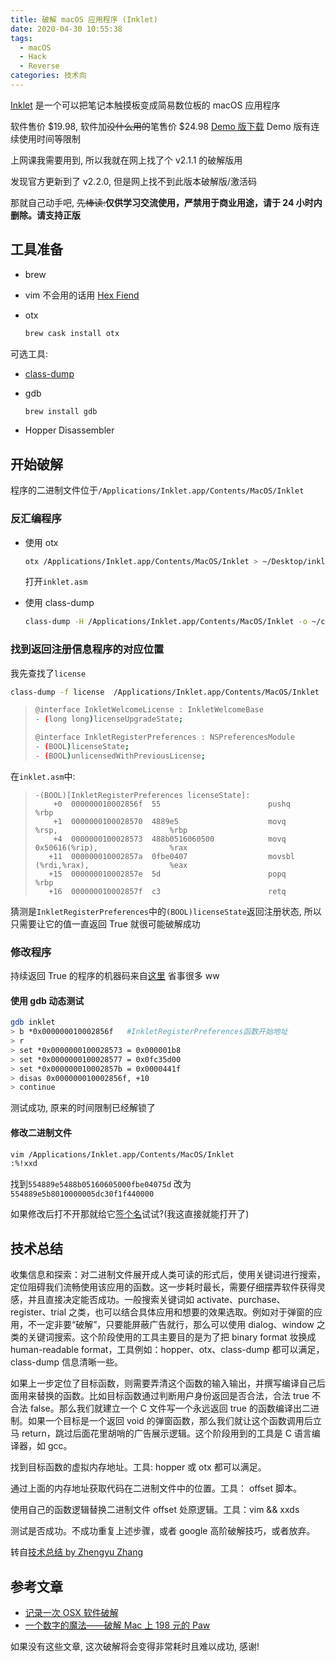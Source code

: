 ```yaml
---
title: 破解 macOS 应用程序 (Inklet)
date: 2020-04-30 10:55:38
tags:
  - macOS
  - Hack
  - Reverse
categories: 技术向
---
```


[Inklet](https://tenonedesign.com/inklet.php) 是一个可以把笔记本触摸板变成简易数位板的 macOS 应用程序

<!-- more -->

软件售价 $19.98, 软件加~~没什么用的~~笔售价 $24.98
[Demo 版下载](https://tenonedesign.com/apps/inklet/inklet.php)
Demo 版有连续使用时间等限制

上网课我需要用到, 所以我就在网上找了个 v2.1.1 的破解版用

发现官方更新到了 v2.2.0, 但是网上找不到此版本破解版/激活码

那就自己动手吧, ~~先棒读:~~**仅供学习交流使用，严禁用于商业用途，请于 24 小时内删除。请支持正版**

## 工具准备

- brew

- vim
  不会用的话用 [Hex Fiend](http://ridiculousfish.com/hexfiend/)

- otx

  ```sh
  brew cask install otx
  ```

可选工具:

- [class-dump](http://stevenygard.com/projects/class-dump/)

- gdb

  ```sh
  brew install gdb
  ```

- Hopper Disassembler

## 开始破解

程序的二进制文件位于`/Applications/Inklet.app/Contents/MacOS/Inklet`

### 反汇编程序

- 使用 otx

  ```sh
  otx /Applications/Inklet.app/Contents/MacOS/Inklet > ~/Desktop/inklet.asm
  ```

  打开`inklet.asm`

- 使用 class-dump

  ```sh
  class-dump -H /Applications/Inklet.app/Contents/MacOS/Inklet -o ~/classdump
  ```

### 找到返回注册信息程序的对应位置

我先查找了`license`

```sh
class-dump -f license  /Applications/Inklet.app/Contents/MacOS/Inklet
```

> ```sh
> @interface InkletWelcomeLicense : InkletWelcomeBase
> - (long long)licenseUpgradeState;
>
> @interface InkletRegisterPreferences : NSPreferencesModule
> - (BOOL)licenseState;
> - (BOOL)unlicensedWithPreviousLicense;
> ```

在`inklet.asm`中:

> ```x86asm
> -(BOOL)[InkletRegisterPreferences licenseState]:
>     +0  000000010002856f  55                        pushq         %rbp
>     +1  0000000100028570  4889e5                    movq          %rsp,                         %rbp
>     +4  0000000100028573  488b0516060500            movq          0x50616(%rip),                %rax
>    +11  000000010002857a  0fbe0407                  movsbl        (%rdi,%rax),                  %eax
>    +15  000000010002857e  5d                        popq          %rbp
>    +16  000000010002857f  c3                        retq
> ```

猜测是`InkletRegisterPreferences`中的`(BOOL)licenseState`返回注册状态, 所以只需要让它的值一直返回 True 就很可能破解成功

### 修改程序

持续返回 True 的程序的机器码来自[这里](https://freemandealer.github.io/2015/10/10/hacking-osx-app/#准备毒药)
省事很多 ww

#### 使用 gdb 动态测试

```sh
gdb inklet
> b *0x000000010002856f   #InkletRegisterPreferences函数开始地址
> r
> set *0x0000000100028573 = 0x000001b8
> set *0x0000000100028577 = 0x0fc35d00
> set *0x000000010002857b = 0x0000441f
> disas 0x000000010002856f, +10
> continue
```

测试成功, 原来的时间限制已经解锁了

#### 修改二进制文件

```sh
vim /Applications/Inklet.app/Contents/MacOS/Inklet
:%!xxd
```

找到`554889e5488b05160605000fbe04075d`
改为`554889e5b8010000005dc30f1f440000`

如果修改后打不开那就给它[签个名](/2020/fix-macOS-10-15-4-damage/)试试?(我这直接就能打开了)

## 技术总结

收集信息和探索：对二进制文件展开成人类可读的形式后，使用关键词进行搜索，定位阻碍我们流畅使用该应用的函数。这一步耗时最长，需要仔细摆弄软件获得灵感，并且直接决定能否成功。一般搜索关键词如 activate、purchase、register、trial 之类，也可以结合具体应用和想要的效果选取。例如对于弹窗的应用，不一定非要“破解”，只要能屏蔽广告就行，那么可以使用 dialog、window 之类的关键词搜索。这个阶段使用的工具主要目的是为了把 binary format 妆换成 human-readable format，工具例如：hopper、otx、class-dump 都可以满足，class-dump 信息清晰一些。

如果上一步定位了目标函数，则需要弄清这个函数的输入输出，并撰写编译自己后面用来替换的函数。比如目标函数通过判断用户身份返回是否合法，合法 true 不合法 false。那么我们就建立一个 C 文件写一个永远返回 true 的函数编译出二进制。如果一个目标是一个返回 void 的弹窗函数，那么我们就让这个函数调用后立马 return，跳过后面花里胡哨的广告展示逻辑。这个阶段用到的工具是 C 语言编译器，如 gcc。

找到目标函数的虚拟内存地址。工具: hopper 或 otx 都可以满足。

通过上面的内存地址获取代码在二进制文件中的位置。工具： offset 脚本。

使用自己的函数逻辑替换二进制文件 offset 处原逻辑。工具：vim && xxds

测试是否成功。不成功重复上述步骤，或者 google 高阶破解技巧，或者放弃。

转自[技术总结 by Zhengyu Zhang](https://freemandealer.github.io/2015/10/10/hacking-osx-app/#技术总结)

## 参考文章

- [记录一次 OSX 软件破解](https://freemandealer.github.io/2015/10/10/hacking-osx-app/)
- [一个数字的魔法——破解 Mac 上 198 元的 Paw](https://bestswifter.com/app-crack/)

如果没有这些文章, 这次破解将会变得非常耗时且难以成功, 感谢!
